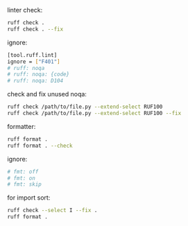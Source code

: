 linter check:

```bash
ruff check .
ruff check . --fix
```

ignore:

```bash
[tool.ruff.lint]
ignore = ["F401"]
# ruff: noqa
# ruff: noqa: {code}
# ruff: noqa: D104
```

check and fix unused noqa:

```bash
ruff check /path/to/file.py --extend-select RUF100
ruff check /path/to/file.py --extend-select RUF100 --fix
```

formatter:

```bash
ruff format .
ruff format . --check
```

ignore:

```bash
# fmt: off
# fmt: on
# fmt: skip
```

for import sort:

```bash
ruff check --select I --fix .
ruff format .
```